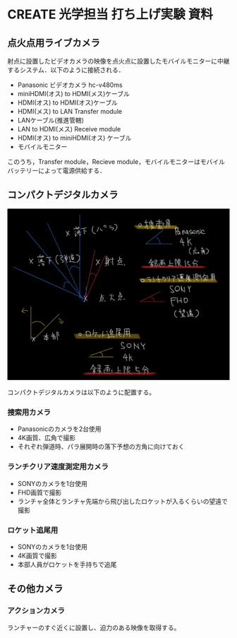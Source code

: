 # CREATE 光学担当 打ち上げ実験 資料

## 点火点用ライブカメラ
射点に設置したビデオカメラの映像を点火点に設置したモバイルモニターに中継するシステム．以下のように接続される．

 - Panasonic ビデオカメラ hc-v480ms
 - miniHDMI(オス) to HDMI(メス)ケーブル
 - HDMI(オス) to HDMI(オス)ケーブル
 - HDMI(メス) to LAN Transfer module
 - LANケーブル(推進管轄)
 - LAN to HDMI(メス) Receive module
 - HDMI(オス) to miniHDMI(オス) ケーブル
 - モバイルモニター

このうち，Transfer module，Recieve module，モバイルモニターはモバイルバッテリーによって電源供給する．

## コンパクトデジタルカメラ

![コンパクトデジタルカメラ配置図](/fig/61jCompactCameras.jpeg)

コンパクトデジタルカメラは以下のように配置する。

### 捜索用カメラ

 - Panasonicのカメラを2台使用
 - 4K画質、広角で撮影
 - それぞれ弾道時、パラ展開時の落下予想の方角に向けておく

### ランチクリア速度測定用カメラ
 - SONYのカメラを1台使用
 - FHD画質で撮影
 - ランチャ全体とランチャ先端から飛び出したロケットが入るくらいの望遠で撮影

### ロケット追尾用
 - SONYのカメラを1台使用
 - 4K画質で撮影
 - 本部人員がロケットを手持ちで追尾

## その他カメラ

### アクションカメラ
ランチャーのすぐ近くに設置し、迫力のある映像を取得する。
